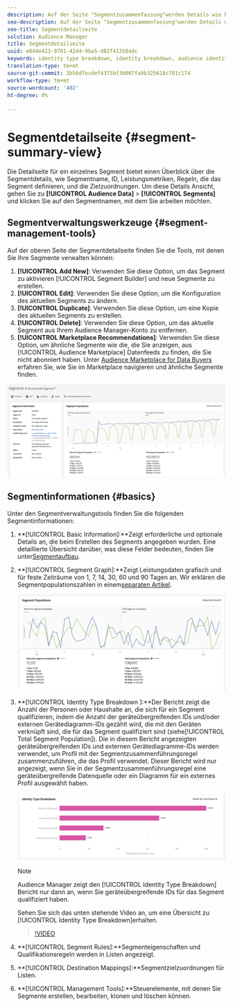 ```yaml
---
description: Auf der Seite "Segmentzusammenfassung"werden Details wie Name, Eigenschaften im Segment, Regeln, Leistungsdaten und Zielzuordnungsinformationen angezeigt.
seo-description: Auf der Seite "Segmentzusammenfassung"werden Details wie Name, Eigenschaften im Segment, Regeln, Leistungsdaten und Zielzuordnungsinformationen angezeigt.
seo-title: Segmentdetailseite
solution: Audience Manager
title: Segmentdetailseite
uuid: e844e423-9701-42d4-9ba5-d82f41358adc
keywords: identity type breakdown, identity breakdown, audience identity reporting, cross-device, cross-device ID, device ID
translation-type: tm+mt
source-git-commit: 3b56d7ecdef4375bf3b007fa9b325618c701c174
workflow-type: tm+mt
source-wordcount: '402'
ht-degree: 0%

---
```



# Segmentdetailseite {#segment-summary-view}

Die Detailseite für ein einzelnes Segment bietet einen Überblick über die Segmentdetails, wie Segmentname, ID, Leistungsmetriken, Regeln, die das Segment definieren, und die Zielzuordnungen. Um diese Details Ansicht, gehen Sie zu **[!UICONTROL Audience Data]** > **[!UICONTROL Segments]** und klicken Sie auf den Segmentnamen, mit dem Sie arbeiten möchten.

## Segmentverwaltungswerkzeuge {#segment-management-tools}

Auf der oberen Seite der Segmentdetailseite finden Sie die Tools, mit denen Sie Ihre Segmente verwalten können:

1. **[!UICONTROL Add New]**: Verwenden Sie diese Option, um das Segment zu aktivieren [!UICONTROL Segment Builder] und neue Segmente zu erstellen.
2. **[!UICONTROL Edit]**: Verwenden Sie diese Option, um die Konfiguration des aktuellen Segments zu ändern.
3. **[!UICONTROL Duplicate]**: Verwenden Sie diese Option, um eine Kopie des aktuellen Segments zu erstellen.
4. **[!UICONTROL Delete]**: Verwenden Sie diese Option, um das aktuelle Segment aus Ihrem Audience Manager-Konto zu entfernen.
5. **[!UICONTROL Marketplace Recommendations]**: Verwenden Sie diese Option, um ähnliche Segmente wie die, die Sie anzeigen, aus [!UICONTROL Audience Marketplace] Datenfeeds zu finden, die Sie nicht abonniert haben. Unter [Audience Marketplace for Data Buyers](../audience-marketplace/marketplace-data-buyers/marketplace-data-buyers.md) erfahren Sie, wie Sie im Marketplace navigieren und ähnliche Segmente finden.

![basic-segment-information](assets/basic-segment-information.png)

## Segmentinformationen {#basics}

Unter den Segmentverwaltungstools finden Sie die folgenden Segmentinformationen:

1. **[!UICONTROL Basic Information]:**Zeigt erforderliche und optionale Details an, die beim Erstellen des Segments angegeben wurden. Eine detaillierte Übersicht darüber, was diese Felder bedeuten, finden Sie unter[Segmentaufbau](segment-builder.md).
2. **[!UICONTROL Segment Graph]:**Zeigt Leistungsdaten grafisch und für feste Zeiträume von 1, 7, 14, 30, 60 und 90 Tagen an. Wir erklären die Segmentpopulationszahlen in einem[separaten Artikel](../../features/segments/segment-builder-data.md).

   ![segmentdiagramm](assets/segment-graph.png)

3. **[!UICONTROL Identity Type Breakdown ]:**Der Bericht zeigt die Anzahl der Personen oder Haushalte an, die sich für ein Segment qualifizieren, indem die Anzahl der geräteübergreifenden IDs und/oder externen Gerätediagramm-IDs gezählt wird, die mit den Geräten verknüpft sind, die für das Segment qualifiziert sind (siehe[!UICONTROL Total Segment Population]). Die in diesem Bericht angezeigten geräteübergreifenden IDs und externen Gerätediagramme-IDs werden verwendet, um Profil mit der Segmentzusammenführungsregel zusammenzuführen, die das Profil verwendet. Dieser Bericht wird nur angezeigt, wenn Sie in der Segmentzusammenführungsregel eine geräteübergreifende Datenquelle oder ein Diagramm für ein externes Profil ausgewählt haben.

   ![segmentdiagramm](assets/segment-type.png)

   >[!NOTE]
   >
   >Audience Manager zeigt den [!UICONTROL Identity Type Breakdown] Bericht nur dann an, wenn Sie geräteübergreifende IDs für das Segment qualifiziert haben.

   Sehen Sie sich das unten stehende Video an, um eine Übersicht zu [!UICONTROL Identity Type Breakdown]erhalten.
   >[!VIDEO](https://video.tv.adobe.com/v/27977/)

4. **[!UICONTROL Segment Rules]:**Segmenteigenschaften und Qualifikationsregeln werden in Listen angezeigt.
5. **[!UICONTROL Destination Mappings]:**Segmentzielzuordnungen für Listen.
6. **[!UICONTROL Management Tools]:**Steuerelemente, mit denen Sie Segmente erstellen, bearbeiten, klonen und löschen können.